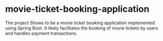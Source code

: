 # movie-ticket-booking-application
The project Shows to be a movie ticket booking application implemented using Spring Boot. It likely facilitates the booking of movie tickets by users and handles payment transactions.

